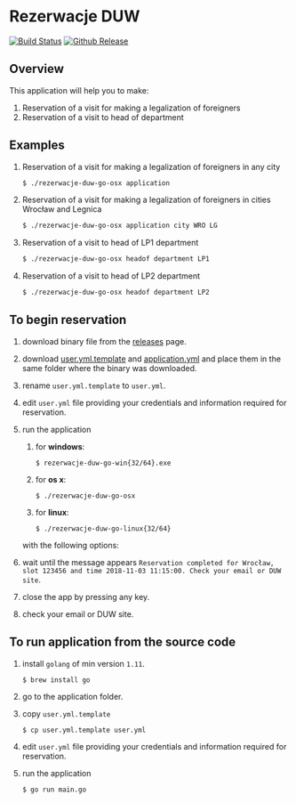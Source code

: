# Rezerwacje DUW

[![Build Status](https://api.travis-ci.org/dyrkin/rezerwacje-duw-go.svg?branch=master)](https://travis-ci.org/dyrkin/rezerwacje-duw-go) [![Github Release](https://img.shields.io/badge/release-1.0.5-blue.svg)](https://github.com/dyrkin/rezerwacje-duw-go/releases/tag/v1.0.5)

## Overview

This application will help you to make:
1. Reservation of a visit for making a legalization of foreigners
2. Reservation of a visit to head of department

## Examples
1. Reservation of a visit for making a legalization of foreigners in any city

    ```bash
    $ ./rezerwacje-duw-go-osx application
    ```
    
2. Reservation of a visit for making a legalization of foreigners in cities Wrocław and Legnica

    ```bash
    $ ./rezerwacje-duw-go-osx application city WRO LG
    ```

3. Reservation of a visit to head of LP1 department

    ```bash
    $ ./rezerwacje-duw-go-osx headof department LP1
    ```

4. Reservation of a visit to head of LP2 department

    ```bash
    $ ./rezerwacje-duw-go-osx headof department LP2
    ```

## To begin reservation

1. download binary file from the [releases](https://github.com/dyrkin/rezerwacje-duw-go/releases) page.

2. download [user.yml.template](https://raw.githubusercontent.com/dyrkin/rezerwacje-duw-go/v1.0.5/user.yml.template) and [application.yml](https://raw.githubusercontent.com/dyrkin/rezerwacje-duw-go/v1.0.5/application.yml) and place them in the same folder where the binary was downloaded.

3. rename `user.yml.template` to `user.yml`.

4. edit `user.yml` file providing your credentials and information required for reservation.
5. run the application
  
    1. for **windows**: 
         
        ```$ rezerwacje-duw-go-win{32/64}.exe```

    2. for **os x**:

        ```$ ./rezerwacje-duw-go-osx```

    3. for **linux**:

        ```$ ./rezerwacje-duw-go-linux{32/64}```

    with the following options:

6. wait until the message appears `Reservation completed for Wrocław, slot 123456 and time 2018-11-03 11:15:00. Check your email or DUW site`.

7. close the app by pressing any key.
8. check your email or DUW site.

## To run application from the source code

1. install `golang` of min version `1.11`.

    ```$ brew install go```

2. go to the application folder.
3. copy `user.yml.template`

   ```$ cp user.yml.template user.yml``` 

4. edit `user.yml` file providing your credentials and information required for reservation.
5. run the application

   ```$ go run main.go```